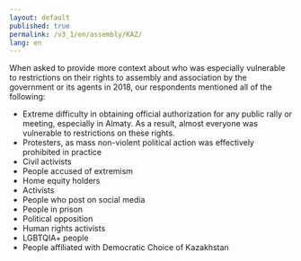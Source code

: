 ```yaml
---
layout: default
published: true
permalink: /v3_1/en/assembly/KAZ/
lang: en
---
```


When asked to provide more context about who was especially vulnerable to restrictions on their rights to assembly and association by the government or its agents in 2018, our respondents mentioned all of the following:
-	Extreme difficulty in obtaining official authorization for any public rally or meeting, especially in Almaty. As a result, almost everyone was vulnerable to restrictions on these rights. 
-	Protesters, as mass non-violent political action was effectively prohibited in practice
-	Civil activists
-	People accused of extremism
-	Home equity holders
-	Activists
-	People who post on social media
-	People in prison
-	Political opposition
-	Human rights activists
-	LGBTQIA+ people
-	People affiliated with Democratic Choice of Kazakhstan

